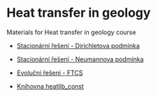 
Heat transfer in geology
====

Materials for Heat transfer in geology course

* [Stacionární řešení - Dirichletova podmínka](http://nbviewer.jupyter.org/github/ondrolexa/heat/blob/master/00-stac1d-dir.ipynb)

* [Stacionární řešení - Neumannova podmínka](http://nbviewer.jupyter.org/github/ondrolexa/heat/blob/master/01-stac1d-neu.ipynb)

* [Evoluční řešení - FTCS](http://nbviewer.jupyter.org/github/ondrolexa/heat/blob/master/02-evol-ftcs.ipynb)

* [Knihovna heatlib_const](http://nbviewer.jupyter.org/github/ondrolexa/heat/blob/master/03-knihovna-heatlib_const.ipynb)
